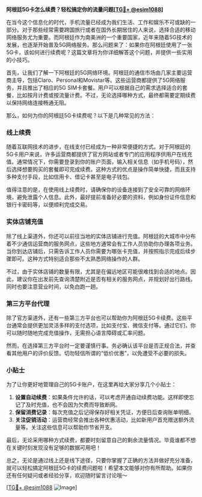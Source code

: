 **阿根廷5G卡怎么续费？轻松搞定你的流量问题[[TG💪+ @esim1088](https://t.me/s/esim1088)]**

在当今这个信息化的时代，手机流量已经成为我们生活、工作和娱乐不可或缺的一部分。对于那些经常需要跨国旅行或者在国外长期居住的人来说，选择合适的移动网络服务尤为重要。而阿根廷作为南美洲的一个重要国家，近年来随着5G技术的发展，也逐渐开始普及5G网络服务。那么问题来了：如果你在阿根廷使用了一张5G卡，该如何进行续费呢？这篇文章将为你详细解答这个问题，并提供一些实用的小技巧。

首先，让我们了解一下阿根廷的5G网络环境。阿根廷的通信市场由几家主要运营商主导，包括Claro、Personal和Movistar等。这些运营商都提供了5G网络服务，并且推出了相应的5G SIM卡套餐。用户可以根据自己的需求选择适合的套餐，比如按月计费或按流量计费。不过，无论选择哪种方式，最终都需要定期续费以保持网络连接畅通无阻。

那么，如何为你的阿根廷5G卡续费呢？以下是几种常见的方法：

### 线上续费

随着互联网技术的进步，在线支付已经成为一种非常便捷的方式。对于阿根廷的5G卡用户来说，许多运营商都提供了官方网站或者专门的应用程序供用户在线充值。通常情况下，你需要登录到你的账户页面，输入相关信息（如手机号码），然后选择想要购买的套餐即可完成续费。这种方式的优点是操作简单快捷，而且支持多种支付手段，比如信用卡、借记卡甚至是电子钱包。

值得注意的是，在使用线上续费时，请确保你的设备连接到了安全可靠的网络环境，避免泄露个人信息。此外，最好提前准备好必要的资料，例如身份证件信息和银行卡密码等，以便顺利完成交易。

### 实体店铺充值

除了线上渠道外，你还可以前往当地的实体店铺进行充值。阿根廷的大城市中分布着不少通信运营商的服务网点，这些地方通常会有工作人员协助你办理各项业务。当你到达店铺后，只需告诉工作人员你需要为哪张卡充值，并按照指示完成后续步骤即可。这种方式特别适合那些不太熟悉网络操作的人群。

不过，由于实体店铺的数量有限，尤其是在偏远地区可能很难找到合适的地点。因此，建议你在出发前先查询清楚附近是否有相关的服务网点，并规划好出行路线。同时也要注意营业时间，以免白跑一趟。

### 第三方平台代理

除了官方渠道外，还有一些第三方平台也可以帮助你为阿根廷5G卡续费。这些平台通常会提供更加灵活多样的支付选项，比如支付宝、微信支付等。通过它们，你可以随时随地完成充值操作，无需担心语言障碍或汇率问题。

然而，在选择第三方平台时一定要谨慎行事。务必确认该平台是否正规合法，并查看其他用户的评价反馈。切勿轻信所谓的“低价优惠”，以免遭受不必要的损失。

### 小贴士

为了让你更好地管理自己的5G卡账户，在这里再给大家分享几个小贴士：

1. **设置自动续费**：如果条件允许的话，可以考虑开通自动续费功能。这样即使忘记了及时充值，也不会因为欠费而导致断网。
2. **保留消费记录**：每次充值之后记得保存好相关凭证，方便日后查询账单明细。
3. **关注促销活动**：运营商经常会推出各种优惠活动，比如新用户首充赠送额外流量等。关注这些信息可以帮助你节省开支。

最后，无论采用哪种方式续费，都要时刻留意自己的剩余流量情况。毕竟谁都不想在关键时刻发现没有足够的数据可用吧！

总之，无论是通过线上还是线下途径，只要你掌握了正确的方法并做好充分准备，就可以轻松搞定阿根廷5G卡的续费问题啦！希望本文能够对你有所帮助。如果你还有任何疑问或者经验分享，欢迎随时留言讨论哦～ 

[[TG💪+ @esim1088](https://t.me/s/esim1088) ![Image](https://i.postimg.cc/4NQfJmqS/Snipaste-2025-05-13-00-14-12.png)]